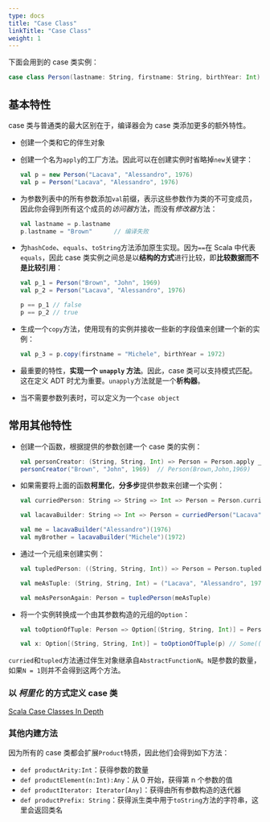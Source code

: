 ```yaml
---
type: docs
title: "Case Class"
linkTitle: "Case Class"
weight: 1
---
```


下面会用到的 case 类实例：

```scala
case class Person(lastname: String, firstname: String, birthYear: Int)
```

## 基本特性

case 类与普通类的最大区别在于，编译器会为 case 类添加更多的额外特性。

- 创建一个类和它的伴生对象

- 创建一个名为`apply`的工厂方法。因此可以在创建实例时省略掉`new`关键字：

  ```scala
  val p = new Person("Lacava", "Alessandro", 1976)
  val p = Person("Lacava", "Alessandro", 1976)
  ```

- 为参数列表中的所有参数添加`val`前缀，表示这些参数作为类的不可变成员，因此你会得到所有这个成员的*访问器*方法，而没有*修改器*方法：

  ```scala
  val lastname = p.lastname
  p.lastname = "Brown"		// 编译失败
  ```

- 为`hashCode`、`equals`、`toString`方法添加原生实现。因为`==`在 Scala 中代表`equals`，因此 case 类实例之间总是以**结构的方式**进行比较，即**比较数据而不是比较引用**：

  ```scala
  val p_1 = Person("Brown", "John", 1969)
  val p_2 = Person("Lacava", "Alessandro", 1976)

  p == p_1 // false
  p == p_2 // true
  ```

- 生成一个`copy`方法，使用现有的实例并接收一些新的字段值来创建一个新的实例：

  ```scala
  val p_3 = p.copy(firstname = "Michele", birthYear = 1972)
  ```

- 最重要的特性，**实现一个 `unapply` 方法**。因此，case 类可以支持模式匹配。这在定义 ADT 时尤为重要。`unapply`方法就是一个**析构器**。

- 当不需要参数列表时，可以定义为一个`case object`

## 常用其他特性

- 创建一个函数，根据提供的参数创建一个 case 类的实例：

  ```scala
  val personCreator: (String, String, Int) => Person = Person.apply _
  personCreator("Brown", "John", 1969)	// Person(Brown,John,1969)
  ```

- 如果需要将上面的函数**柯里化**，**分多步**提供参数来创建一个实例：

  ```scala
  val curriedPerson: String => String => Int => Person = Person.curried

  val lacavaBuilder: String => Int => Person = curriedPerson("Lacava")

  val me = lacavaBuilder("Alessandro")(1976)
  val myBrother = lacavaBuilder("Michele")(1972)
  ```

- 通过一个元组来创建实例：

  ```scala
  val tupledPerson: ((String, String, Int)) => Person = Person.tupled

  val meAsTuple: (String, String, Int) = ("Lacava", "Alessandro", 1976)

  val meAsPersonAgain: Person = tupledPerson(meAsTuple)
  ```

- 将一个实例转换成一个由其参数构造的元组的`Option`：

  ```scala
  val toOptionOfTuple: Person => Option[(String, String, Int)] = Person.unapply _

  val x: Option[(String, String, Int)] = toOptionOfTuple(p) // Some((Lacava,Alessandro,1976))
  ```

`curried`和`tupled`方法通过伴生对象继承自`AbstractFunctionN`。`N`是参数的数量，如果`N = 1`则并不会得到这两个方法。

### 以 *柯里化* 的方式定义 case 类

[Scala Case Classes In Depth](http://www.alessandrolacava.com/blog/scala-case-classes-in-depth/)

### 其他内建方法

因为所有的 case 类都会扩展`Product`特质，因此他们会得到如下方法：

- `def productArity:Int`：获得参数的数量
- `def productElement(n:Int):Any`：从 0 开始，获得第 n 个参数的值
- `def productIterator: Iterator[Any]`：获得由所有参数构造的迭代器
- `def productPrefix: String`：获得派生类中用于`toString`方法的字符串，这里会返回类名

